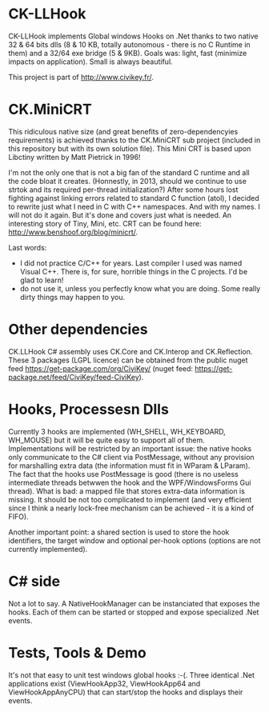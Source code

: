 CK-LLHook
=========

CK-LLHook implements Global windows Hooks on .Net thanks to two native 32 &amp; 64 bits dlls (8 &amp; 10 KB, 
totally autonomous - there is no C Runtime in them) and a 32/64 exe bridge (5 &amp; 9KB).
Goals was: light, fast (minimize impacts on application). Small is always beautiful. 

This project is part of http://www.civikey.fr/.

CK.MiniCRT
=========

This ridiculous native size (and great benefits of zero-dependencyies requirements) is achieved thanks to the 
CK.MiniCRT sub project (included in this repository but with its own solution file).
This Mini CRT is based upon Libctiny written by Matt Pietrick in 1996!

I'm not the only one that is not a big fan of the standard C runtime and all the code bloat it creates. 
(Honnestly, in 2013, should we continue to use strtok and its required per-thread initialization?)
After some hours lost fighting against linking errors related to standard
C function (atol), I decided to rewrite just what I need in C with C++ namespaces. And with my names.
I will not do it again. But it's done and covers just what is needed.
An interesting story of Tiny, Mini, etc. CRT can be found here: http://www.benshoof.org/blog/minicrt/.

Last words: 
- I did not practice C/C++ for years. Last compiler I used was named Visual C++. There is, for sure, horrible
things in the C projects. I'd be glad to learn!
- do not use it, unless you perfectly know what you are doing. Some really dirty things may happen to you.

Other dependencies
==================

CK.LLHook C# assembly uses CK.Core and CK.Interop and CK.Reflection.
These 3 packages (LGPL licence) can be obtained from the public nuget feed https://get-package.com/org/CiviKey/
(nuget feed: https://get-package.net/feed/CiviKey/feed-CiviKey).


Hooks, Processesn Dlls
=====================

Currently 3 hooks are implemented (WH_SHELL, WH_KEYBOARD, WH_MOUSE) but it will be quite easy to support all of them.
Implementations will be restricted by an important issue: the native hooks only communicate to the C# client 
via PostMessage, without any provision for marshalling extra data (the information must fit in WParam &amp; LParam).
The fact that the hooks use PostMessage is good (there is no useless intermediate threads betwwen the hook 
and the WPF/WindowsForms Gui thread). What is bad:  a mapped file that stores extra-data information is
missing. It should be not too complicated to implement (and very efficient since I think a nearly lock-free 
mechanism can be achieved - it is a kind of FIFO).

Another important point: a shared section is used to store the hook identifiers, the target window and optional 
per-hook options (options are not currently implemented).

C# side
=======

Not a lot to say. A NativeHookManager can be instanciated that exposes the hooks. Each of them can be started 
or stopped and expose specialized .Net events.

Tests, Tools & Demo
===================
It's not that easy to unit test windows global hooks :-(.
Three identical .Net applications exist (ViewHookApp32, ViewHookApp64 and ViewHookAppAnyCPU) that can start/stop the 
hooks and displays their events.


